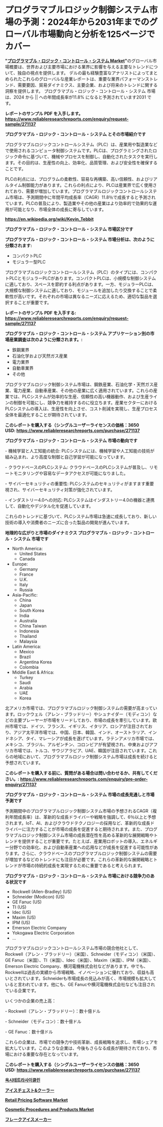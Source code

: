 <p><h1>プログラマブルロジック制御システム市場の予測：2024年から2031年までのグローバル市場動向と分析を125ページでカバー</h1></p><p><strong>"<a href="https://www.reliableresearchreports.com/-global-programmable-logic-control-systems-market-r271137">プログラマブル・ロジック・コントロール・システム Market</a>"</strong>のグローバル市場概要は、世界および主要市場における業界に影響を与える主要なトレンドについて、独自の視点を提供します。 デルの最も経験豊富なアナリストによってまとめられたこれらのグローバルな産業レポートは、重要な業界パフォーマンストレンド、需要要因、貿易ダイナミクス、主要企業、および将来のトレンドに関する洞察を提供します。 プログラマブル・ロジック・コントロール・システム 市場は、2024 から || への年間成長率が11.8% になると予測されています2031 です。</p>
<p><strong>レポートのサンプル PDF を入手します。</strong><strong><a href="https://www.reliableresearchreports.com/enquiry/request-sample/271137">https://www.reliableresearchreports.com/enquiry/request-sample/271137</a></strong></p>
<p><strong>プログラマブル・ロジック・コントロール・システム とその市場紹介です</strong></p>
<p><p>プログラマブルロジックコントロールシステム（PLC）は、産業用や製造業などで使用されるコンピュータ制御システムです。PLCは、プログラミングされたロジック命令に基づいて、機械やプロセスを制御し、自動化されたタスクを実行します。その目的は、生産性の向上、効率化、品質管理、および安全性を確保することです。</p><p>PLCの利点には、プログラムの柔軟性、容易な再構築、高い信頼性、およびリアルタイム制御能力があります。これらの利点により、PLCは産業界で広く使用されており、需要が増加しています。プログラマブルロジックコントロールシステム市場は、予測期間中に年間平均成長率（CAGR）11.8％で成長すると予測されています。PLCの普及により、製造業やその他の産業はより効率的で効果的な運用が可能となり、市場全体の成長に寄与しています。</p><a href="https://en.wikipedia.org/wiki/Kevin_Tebbit"></a></p>
<p><strong><a href="https://en.wikipedia.org/wiki/Kevin_Tebbit">https://en.wikipedia.org/wiki/Kevin_Tebbit</a></strong></p>
<p><strong>プログラマブル・ロジック・コントロール・システム&nbsp;市場区分です</strong><strong></strong></p>
<p><strong>プログラマブル・ロジック・コントロール・システム 市場分析は、次のように分類されます:</strong>&nbsp;</p>
<p><ul><li>コンパクトPLC</li><li>モジュラー型PLC</li></ul></p>
<p><p>プログラマブルロジックコントロールシステム（PLC）のタイプには、コンパクトPLCとモジュラーPLCがあります。コンパクトPLCは、小規模な制御システムに適しており、スペースを節約する利点があります。一方、モジュラーPLCは、大規模な制御システムに適しており、モジュールを追加したり交換することで柔軟性が高いです。それぞれの市場は異なるニーズに応えるため、適切な製品を選択することが重要です。</p></p>
<p><strong>レポートのサンプル PDF を入手する: <a href="https://www.reliableresearchreports.com/enquiry/request-sample/271137">https://www.reliableresearchreports.com/enquiry/request-sample/271137</a></strong></p>
<p><strong> プログラマブル・ロジック・コントロール・システム アプリケーション別の市場産業調査は次のように分類されます。:</strong></p>
<p><ul><li>鉄鋼業界</li><li>石油化学および天然ガス産業</li><li>電力業界</li><li>自動車業界</li><li>その他</li></ul></p>
<p><p>プログラマブルロジック制御システム市場は、鋼鉄産業、石油化学・天然ガス産業、電力産業、自動車産業、その他の産業に広く適用されています。これらの産業では、PLCシステムが効率的な生産、信頼性の高い機器動作、および生産ラインの制御を可能にし、競争力を維持するのに役立ちます。産業セクターにおけるPLCシステムの導入は、生産性を向上させ、コスト削減を実現し、生産プロセス全体を最適化することが期待されています。</p></p>
<p><strong>このレポートを購入する（シングルユーザーライセンスの価格：3650 USD:</strong><strong>&nbsp;<a href="https://www.reliableresearchreports.com/purchase/271137">https://www.reliableresearchreports.com/purchase/271137</a></strong></p>
<p><strong>プログラマブル・ロジック・コントロール・システム 市場の動向です</strong></p>
<p><p>- 機械学習と人工知能の統合: PLCシステムには、機械学習や人工知能の技術が組み込まれ、より高度な制御と自己学習が可能になっています。</p><p>- クラウドベースのPLCシステム: クラウドベースのPLCシステムが普及し、リモートモニタリングや容易なデータアクセスが可能になりました。</p><p>- サイバーセキュリティの重要性: PLCシステムのセキュリティがますます重要視され、サイバーセキュリティ対策が強化されています。</p><p>- インダストリー4.0への対応: PLCシステムはインダストリー4.0の機器と連携して、自動化やデジタル化を促進しています。</p><p>これらのトレンドに基づいて、PLCシステム市場は急速に成長しており、新しい技術の導入や消費者のニーズに合った製品の開発が進んでいます。</p></p>
<p><strong>地理的な広がりと市場のダイナミクス プログラマブル・ロジック・コントロール・システム 市場です</strong></p>
<p><ul>
    <li>
        North America:
        <ul>
            <li>United States</li>
            <li>Canada</li>
        </ul>
    </li>
    <li>
        Europe:
        <ul>
            <li>Germany</li>
            <li>France</li>
            <li>U.K.</li>
            <li>Italy</li>
            <li>Russia</li>
        </ul>
    </li>
    <li>
        Asia-Pacific:
        <ul>
            <li>China</li>
            <li>Japan</li>
            <li>South Korea</li>
            <li>India</li>
            <li>Australia</li>
            <li>China Taiwan</li>
            <li>Indonesia</li>
            <li>Thailand</li>
            <li>Malaysia</li>
        </ul>
    </li>
    <li>
        Latin America:
        <ul>
            <li>Mexico</li>
            <li>Brazil</li>
            <li>Argentina Korea</li>
            <li>Colombia</li>
        </ul>
    </li>
    <li>
        Middle East & Africa:
        <ul>
            <li>Turkey</li>
            <li>Saudi</li>
            <li>Arabia</li>
            <li>UAE</li>
            <li>Korea</li>
        </ul>
    </li>
    </ul></p>
<p><p>北アメリカ市場では、プログラマブルロジック制御システムの需要が高まっています。ロックウェル（アレン・ブラッドリー）やシュナイダー（モディコン）などの主要プレーヤーが市場をリードしており、市場の成長を牽引しています。欧州市場では、ドイツ、フランス、イギリス、イタリア、ロシアが注目されており、アジア太平洋市場では、中国、日本、韓国、インド、オーストラリア、インドネシア、タイ、マレーシアが成長を遂げています。ラテンアメリカ市場では、メキシコ、ブラジル、アルゼンチン、コロンビアが有望視され、中東およびアフリカ市場では、トルコ、サウジアラビア、UAE、韓国が注目されています。これらの地域において、プログラマブルロジック制御システム市場は成長を続けると予想されています。</p></p>
<p><strong>このレポートを購入する前に、質問がある場合は問い合わせるか、共有してください。:&nbsp;<a href="https://www.reliableresearchreports.com/enquiry/pre-order-enquiry/271137">https://www.reliableresearchreports.com/enquiry/pre-order-enquiry/271137</a></strong></p>
<p><strong>プログラマブル・ロジック・コントロール・システム 市場の成長見通しと市場予測です</strong></p>
<p><p>予測期間中のプログラマブルロジック制御システム市場の予想されるCAGR（複利年間成長率）は、革新的な成長ドライバーや戦略を強調して、6％以上と予想されます。IoT、AI、およびクラウドテクノロジーの採用など、革新的な成長ドライバーに注力することが市場の成長を促進すると期待されます。また、プログラマブルロジック制御システム市場の成長潜在性を高める革新的な展開戦略やトレンドを提供することが重要です。たとえば、産業用ロボットの導入、エネルギー分野での効率化、および自動車産業への応用などが成長を促進する可能性があります。さらに、クラウドベースのプログラマブルロジック制御システムの需要が増加するなどのトレンドにも注目が必要です。これらの革新的な展開戦略とトレンドが市場の持続的成長を実現するために重要であると考えられます。</p></p>
<p><strong>プログラマブル・ロジック・コントロール・システム 市場における競争力のある状況です</strong></p>
<p><ul><li>Rockwell (Allen-Bradley) (US)</li><li>Schneider (Modicon) (US)</li><li>GE Fanuc (US)</li><li>TI (US)</li><li>Idec (US)</li><li>Maxim (US)</li><li>IPM (US)</li><li>Emerson Electric Company</li><li>Yokogawa Electric Corporation</li><li>...</li></ul></p>
<p><p>プログラマブルロジックコントロールシステム市場の競合他社として、Rockwell（アレン・ブラッドリー）（米国）、Schneider（モディコン）（米国）、GE Fanuc（米国）、TI（米国）、Idec（米国）、Maxim（米国）、IPM（米国）、Emerson Electric Company、横河電機株式会社などがあります。中でも、Rockwellは過去の実績から市場戦略、イノベーションに優れており、収益も高いとされています。Schneiderも市場成長の見込みが高く、市場規模も拡大していると言われています。他にも、GE Fanucや横河電機株式会社なども注目されている企業です。</p><p>いくつかの企業の売上高：</p><p>- Rockwell（アレン・ブラッドリー）：数十億ドル</p><p>- Schneider（モディコン）：数十億ドル</p><p>- GE Fanuc：数十億ドル</p><p>これらの企業は、市場での競争力や技術革新、成長戦略を追求し、市場シェアを拡大しています。このような企業は、今後もさらなる成長が期待されており、市場における重要な存在となっています。</p></p>
<p><strong>このレポートを購入する（シングルユーザーライセンスの価格：3650 USD:</strong>&nbsp;<strong><a href="https://www.reliableresearchreports.com/purchase/271137">https://www.reliableresearchreports.com/purchase/271137</a></strong></p>
<p><strong><p><a href="https://medium.com/@kelvinfeenrey98677/%EC%98%A5%EC%8B%9C%ED%85%8C%ED%8A%B8%EB%9D%BC%EC%82%AC%EC%9D%B4%ED%81%B4%EB%A6%B0-%EC%8B%9C%EC%9E%A5-%EB%B6%84%EC%84%9D-%EB%B3%B4%EA%B3%A0%EC%84%9C-%EC%A7%80%EC%97%AD%EB%B3%84-%EA%B8%80%EB%A1%9C%EB%B2%8C-%EC%9D%B8%EC%82%AC%EC%9D%B4%ED%8A%B8-%EC%9C%A0%ED%98%95-98-%EC%88%9C%EB%8F%84-%EC%9C%A0%ED%98%95-95-%EC%88%9C%EB%8F%84-%EC%9C%A0%ED%98%95-%EA%B7%B8%EC%99%B8-%EB%B0%8F-%EC%A0%81%EC%9A%A9-%ED%95%AD%EC%97%BC%EC%A6%9D-%EC%8B%9C%EC%95%BD-%ED%95%AD%EC%83%9D%EC%A0%9C-%EC%8B%9C%EC%95%BD-%ED%95%AD-%EC%A6%9D%EC%8B%9D-%EC%8B%9C%EC%95%BD-%EB%B0%8F-e2415c3a52d4">옥시테트라사이클린</a></p><p><a href="https://medium.com/@khkjaxbn36/%E6%B0%B7%E3%81%AE%E3%83%81%E3%82%A7%E3%82%B9%E3%83%88%E3%81%A8%E3%82%AF%E3%83%BC%E3%83%A9%E3%83%BC%E5%B8%82%E5%A0%B4-%E3%82%B0%E3%83%AD%E3%83%BC%E3%83%90%E3%83%AB%E3%81%8A%E3%82%88%E3%81%B3%E5%9C%B0%E5%9F%9F%E3%81%AE%E5%88%86%E6%9E%90-%E5%9C%B0%E5%9F%9F-%E5%9B%BD%E3%83%AC%E3%83%99%E3%83%AB%E3%81%AE%E5%88%86%E6%9E%90-%E5%8F%8A%E3%81%B3%E7%AB%B6%E4%BA%89%E7%9A%84%E3%81%AA%E7%92%B0%E5%A2%83%E3%81%AB%E7%84%A6%E7%82%B9%E3%82%92%E5%BD%93%E3%81%A6%E3%82%8B-a5470696ed46">アイスチェスト&クーラー</a></p><p><a href="https://www.linkedin.com/pulse/retail-pricing-software-market-forecasts-trends-impact-analysis-zgsbc?trackingId=qNFNGXMRSwmtD02aCpVOBw%3D%3D">Retail Pricing Software Market</a></p><p><a href="https://www.linkedin.com/pulse/cosmetic-procedures-products-market-size-growing-cagr-48-report-7iffc?trackingId=E7e1iRHhRJqCKoL2GWdWog%3D%3D">Cosmetic Procedures and Products Market</a></p><p><a href="https://medium.com/@khkjaxbn36/%E3%83%95%E3%83%AC%E3%83%BC%E3%82%AF%E6%B0%B7%E8%A3%BD%E9%80%A0%E6%A9%9F%E5%B8%82%E5%A0%B4-2024%E5%B9%B4%E3%81%8B%E3%82%892031%E5%B9%B4%E3%81%BE%E3%81%A7%E3%81%AE%E4%B8%96%E7%95%8C%E5%B8%82%E5%A0%B4%E5%8B%95%E5%90%91%E3%81%A8%E8%B2%A9%E5%A3%B2%E3%83%88%E3%83%AC%E3%83%B3%E3%83%89-634339ee1da9">フレークアイスメーカー</a></p></strong></p>